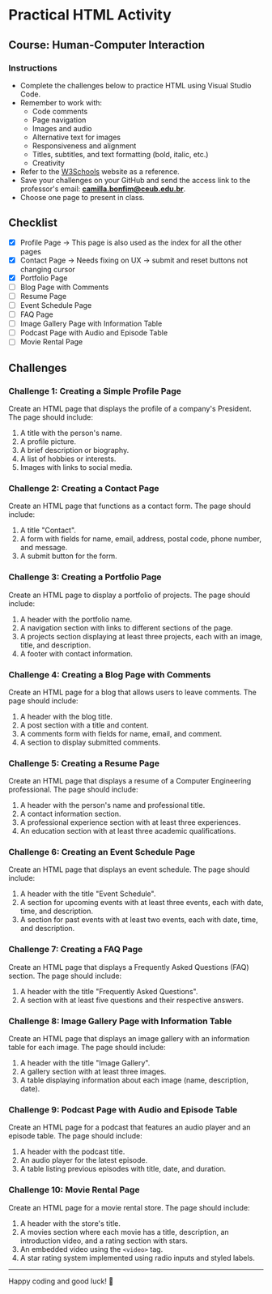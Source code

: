 # Practical HTML Activity

## Course: Human-Computer Interaction

### Instructions

- Complete the challenges below to practice HTML using Visual Studio Code.
- Remember to work with:
  - Code comments
  - Page navigation
  - Images and audio
  - Alternative text for images
  - Responsiveness and alignment
  - Titles, subtitles, and text formatting (bold, italic, etc.)
  - Creativity
- Refer to the [W3Schools](https://www.w3schools.com/html/default.asp) website as a reference.
- Save your challenges on your GitHub and send the access link to the professor's email: **camilla.bonfim@ceub.edu.br**.
- Choose one page to present in class.

## Checklist

- [x] Profile Page -> This page is also used as the index for all the other pages
- [x] Contact Page -> Needs fixing on UX -> submit and reset buttons not changing cursor
- [x] Portfolio Page
- [ ] Blog Page with Comments
- [ ] Resume Page
- [ ] Event Schedule Page
- [ ] FAQ Page
- [ ] Image Gallery Page with Information Table
- [ ] Podcast Page with Audio and Episode Table
- [ ] Movie Rental Page

## Challenges

### Challenge 1: Creating a Simple Profile Page
Create an HTML page that displays the profile of a company's President. The page should include:
1. A title with the person's name.
2. A profile picture.
3. A brief description or biography.
4. A list of hobbies or interests.
5. Images with links to social media.

### Challenge 2: Creating a Contact Page
Create an HTML page that functions as a contact form. The page should include:
1. A title "Contact".
2. A form with fields for name, email, address, postal code, phone number, and message.
3. A submit button for the form.

### Challenge 3: Creating a Portfolio Page
Create an HTML page to display a portfolio of projects. The page should include:
1. A header with the portfolio name.
2. A navigation section with links to different sections of the page.
3. A projects section displaying at least three projects, each with an image, title, and description.
4. A footer with contact information.

### Challenge 4: Creating a Blog Page with Comments
Create an HTML page for a blog that allows users to leave comments. The page should include:
1. A header with the blog title.
2. A post section with a title and content.
3. A comments form with fields for name, email, and comment.
4. A section to display submitted comments.

### Challenge 5: Creating a Resume Page
Create an HTML page that displays a resume of a Computer Engineering professional. The page should include:
1. A header with the person's name and professional title.
2. A contact information section.
3. A professional experience section with at least three experiences.
4. An education section with at least three academic qualifications.

### Challenge 6: Creating an Event Schedule Page
Create an HTML page that displays an event schedule. The page should include:
1. A header with the title "Event Schedule".
2. A section for upcoming events with at least three events, each with date, time, and description.
3. A section for past events with at least two events, each with date, time, and description.

### Challenge 7: Creating a FAQ Page
Create an HTML page that displays a Frequently Asked Questions (FAQ) section. The page should include:
1. A header with the title "Frequently Asked Questions".
2. A section with at least five questions and their respective answers.

### Challenge 8: Image Gallery Page with Information Table
Create an HTML page that displays an image gallery with an information table for each image. The page should include:
1. A header with the title "Image Gallery".
2. A gallery section with at least three images.
3. A table displaying information about each image (name, description, date).

### Challenge 9: Podcast Page with Audio and Episode Table
Create an HTML page for a podcast that features an audio player and an episode table. The page should include:
1. A header with the podcast title.
2. An audio player for the latest episode.
3. A table listing previous episodes with title, date, and duration.

### Challenge 10: Movie Rental Page
Create an HTML page for a movie rental store. The page should include:
1. A header with the store's title.
2. A movies section where each movie has a title, description, an introduction video, and a rating section with stars.
3. An embedded video using the `<video>` tag.
4. A star rating system implemented using radio inputs and styled labels.

---

Happy coding and good luck! 🚀
